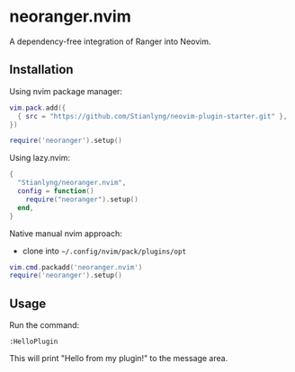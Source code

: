 # neoranger.nvim

A dependency-free integration of Ranger into Neovim. 

## Installation

Using nvim package manager:
```lua
vim.pack.add({
  { src = "https://github.com/Stianlyng/neovim-plugin-starter.git" },
})

require('neoranger').setup()

```

Using lazy.nvim:
```lua
{
  "Stianlyng/neoranger.nvim",
  config = function()
    require("neoranger").setup()
  end,
}
```

Native manual nvim approach:
- clone into `~/.config/nvim/pack/plugins/opt`

```lua
vim.cmd.packadd('neoranger.nvim')
require('neoranger').setup()
```

## Usage

Run the command:
```
:HelloPlugin
```

This will print "Hello from my plugin!" to the message area.
